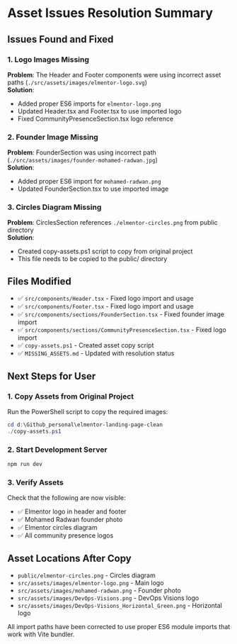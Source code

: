 # Asset Issues Resolution Summary

## Issues Found and Fixed

### 1. Logo Images Missing
**Problem**: The Header and Footer components were using incorrect asset paths (`./src/assets/images/elmentor-logo.svg`)  
**Solution**: 
- Added proper ES6 imports for `elmentor-logo.png`
- Updated Header.tsx and Footer.tsx to use imported logo
- Fixed CommunityPresenceSection.tsx logo reference

### 2. Founder Image Missing  
**Problem**: FounderSection was using incorrect path (`./src/assets/images/founder-mohamed-radwan.jpg`)  
**Solution**: 
- Added proper ES6 import for `mohamed-radwan.png`
- Updated FounderSection.tsx to use imported image

### 3. Circles Diagram Missing
**Problem**: CirclesSection references `./elmentor-circles.png` from public directory  
**Solution**: 
- Created copy-assets.ps1 script to copy from original project
- This file needs to be copied to the public/ directory

## Files Modified
- ✅ `src/components/Header.tsx` - Fixed logo import and usage
- ✅ `src/components/Footer.tsx` - Fixed logo import and usage  
- ✅ `src/components/sections/FounderSection.tsx` - Fixed founder image import
- ✅ `src/components/sections/CommunityPresenceSection.tsx` - Fixed logo import
- ✅ `copy-assets.ps1` - Created asset copy script
- ✅ `MISSING_ASSETS.md` - Updated with resolution status

## Next Steps for User

### 1. Copy Assets from Original Project
Run the PowerShell script to copy the required images:
```powershell
cd d:\Github_personal\elmentor-landing-page-clean
./copy-assets.ps1
```

### 2. Start Development Server
```powershell
npm run dev
```

### 3. Verify Assets
Check that the following are now visible:
- ✅ Elmentor logo in header and footer
- ✅ Mohamed Radwan founder photo
- ✅ Elmentor circles diagram
- ✅ All community presence logos

## Asset Locations After Copy
- `public/elmentor-circles.png` - Circles diagram
- `src/assets/images/elmentor-logo.png` - Main logo
- `src/assets/images/mohamed-radwan.png` - Founder photo
- `src/assets/images/DevOps-Visions.png` - DevOps Visions logo
- `src/assets/images/DevOps-Visions_Horizontal_Green.png` - Horizontal logo

All import paths have been corrected to use proper ES6 module imports that work with Vite bundler.
